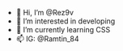 - 👋 Hi, I’m @Rez9v
- 👀 I’m interested in developing
- 🌱 I’m currently learning CSS
- 📫 IG: @Ramtin_84

<!---
Rez9v/Rez9v is a ✨ special ✨ repository because its `README.md` (this file) appears on your GitHub profile.
You can click the Preview link to take a look at your changes.
--->

